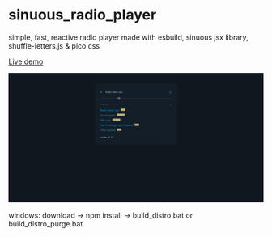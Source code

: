 # sinuous_radio_player
simple, fast, reactive radio player made with esbuild, sinuous jsx library, shuffle-letters.js &amp; pico css

<a href="https://rwdevelopment.github.io/sinuous_radio_player" target="_blank">Live demo</a>

![Radio Player](screen.webp)

windows:
download -> npm install -> build_distro.bat or build_distro_purge.bat
